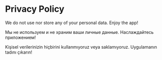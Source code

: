 # Privacy Policy

We do not use nor store any of your personal data. Enjoy the app!

Мы не используем и не храним ваши личные данные. Наслаждайтесь приложением!

Kişisel verilerinizin hiçbirini kullanmıyoruz veya saklamıyoruz. Uygulamanın tadını çıkarın!

